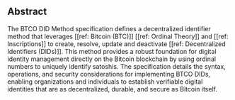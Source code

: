## Abstract

The BTCO DID Method specification defines a decentralized identifier method that leverages [[ref: Bitcoin (BTC)]] [[ref: Ordinal Theory]] and [[ref: Inscriptions]] to create, resolve, update and deactivate [[ref: Decentralized Identifiers (DIDs)]]. This method provides a robust foundation for digital identity management directly on the Bitcoin blockchain by using ordinal numbers to uniquely identify satoshis. The specification details the syntax, operations, and security considerations for implementing BTCO DIDs, enabling organizations and individuals to establish verifiable digital identities that are as decentralized, durable, and secure as Bitcoin itself.